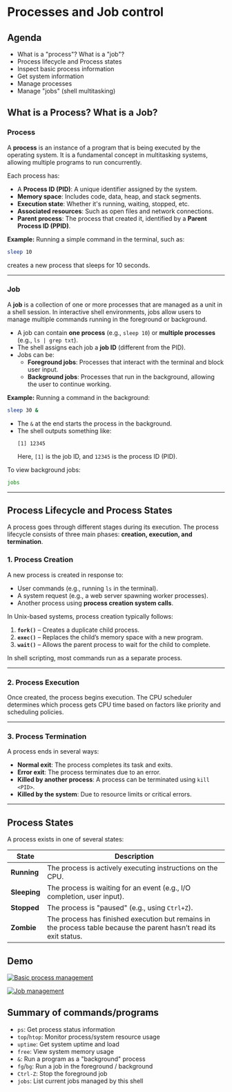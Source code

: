 # Processes and Job control

## Agenda

- What is a "process"? What is a "job"?
- Process lifecycle and Process states
- Inspect basic process information
- Get system information
- Manage processes
- Manage "jobs" (shell multitasking)

## **What is a Process? What is a Job?**

### **Process**

A **process** is an instance of a program that is being executed by the
operating system. It is a fundamental concept in multitasking systems, allowing
multiple programs to run concurrently.

Each process has:

- A **Process ID (PID)**: A unique identifier assigned by the system.
- **Memory space**: Includes code, data, heap, and stack segments.
- **Execution state**: Whether it's running, waiting, stopped, etc.
- **Associated resources**: Such as open files and network connections.
- **Parent process**: The process that created it, identified by a **Parent
  Process ID (PPID)**.

**Example:** Running a simple command in the terminal, such as:

```bash
sleep 10
```

creates a new process that sleeps for 10 seconds.

---

### **Job**

A **job** is a collection of one or more processes that are managed as a unit in
a shell session. In interactive shell environments, jobs allow users to manage
multiple commands running in the foreground or background.

- A job can contain **one process** (e.g., `sleep 10`) or **multiple processes**
  (e.g., `ls | grep txt`).
- The shell assigns each job a **job ID** (different from the PID).
- Jobs can be:
  - **Foreground jobs**: Processes that interact with the terminal and block
    user input.
  - **Background jobs**: Processes that run in the background, allowing the user
    to continue working.

**Example:** Running a command in the background:

```bash
sleep 30 &
```

- The `&` at the end starts the process in the background.
- The shell outputs something like:
  ```
  [1] 12345
  ```
  Here, `[1]` is the job ID, and `12345` is the process ID (PID).

To view background jobs:

```bash
jobs
```

---

## **Process Lifecycle and Process States**

A process goes through different stages during its execution. The process
lifecycle consists of three main phases: **creation, execution, and
termination**.

### **1. Process Creation**

A new process is created in response to:

- User commands (e.g., running `ls` in the terminal).
- A system request (e.g., a web server spawning worker processes).
- Another process using **process creation system calls**.

In Unix-based systems, process creation typically follows:

1. **`fork()`** – Creates a duplicate child process.
2. **`exec()`** – Replaces the child’s memory space with a new program.
3. **`wait()`** – Allows the parent process to wait for the child to complete.

In shell scripting, most commands run as a separate process.

---

### **2. Process Execution**

Once created, the process begins execution. The CPU scheduler determines which
process gets CPU time based on factors like priority and scheduling policies.

---

### **3. Process Termination**

A process ends in several ways:

- **Normal exit**: The process completes its task and exits.
- **Error exit**: The process terminates due to an error.
- **Killed by another process**: A process can be terminated using `kill <PID>`.
- **Killed by the system**: Due to resource limits or critical errors.

---

## **Process States**

A process exists in one of several states:

| **State**    | **Description**                                                                                                     |
| ------------ | ------------------------------------------------------------------------------------------------------------------- |
| **Running**  | The process is actively executing instructions on the CPU.                                                          |
| **Sleeping** | The process is waiting for an event (e.g., I/O completion, user input).                                             |
| **Stopped**  | The process is "paused" (e.g., using `Ctrl+Z`).                                                                     |
| **Zombie**   | The process has finished execution but remains in the process table because the parent hasn’t read its exit status. |

## Demo

[![Basic process management](https://asciinema.org/a/706290.svg)](https://asciinema.org/a/706290)

[![Job management](https://asciinema.org/a/706293.svg)](https://asciinema.org/a/706293)

## Summary of commands/programs

- `ps`: Get process status information
- `top`/`htop`: Monitor process/system resource usage
- `uptime`: Get system uptime and load
- `free`: View system memory usage
- `&`: Run a program as a "background" process
- `fg`/`bg`: Run a job in the foreground / background
- `Ctrl-Z`: Stop the foreground job
- `jobs`: List current jobs managed by this shell
